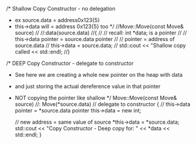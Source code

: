 /* Shallow Copy Constructor - no delegation
 * ex source.data = address0x123{5}
 * this->data will = address 0x123{5} too
 */
//Move::Move(const Move& source)
//	//:data(source.data) 
//{
//	// recall: int *data; is a pointer 
//	// this->data pointer = source.data pointer
//	// pointer = address of source.data
//	this->data = source.data;
//  std::cout << "Shallow copy called << std::endl;
//}


/* DEEP Copy Constructor - delegate to constructor
 * See here we are creating a whole new pointer on the heap with data
 * and just storing the actual dereference value in that pointer
 * NOT copying the pointer like shallow
 */
Move::Move(const Move& source)
	//: Move(*source.data) // delegate to constructor
{
 // this->data pointer =  *source.data pointer
	this->data = new int;

	// new address = same value of source
	*this->data = *source.data;
	std::cout << "Copy Constructor - Deep copy for: " << *data << std::endl;
}
